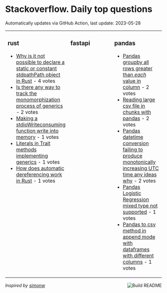 # Stackoverflow. Daily top questions 

Automatically updates via GitHub Action, last update: <!-- date starts -->2023-05-28<!-- date ends -->


<table><tr><td valign="top" width="33%">

### rust
<!-- rust starts -->
* [Why is it not possible to declare a static or constant stdpathPath object in Rust](https://stackoverflow.com/questions/76348617/why-is-it-not-possible-to-declare-a-static-or-constant-stdpathpath-object-in) - 4 votes
* [Is there any way to track the monomorphization process of generics](https://stackoverflow.com/questions/76349634/is-there-any-way-to-track-the-monomorphization-process-of-generics) - 2 votes
* [Making a stdioWriteconsuming function write into memory](https://stackoverflow.com/questions/76352012/making-a-stdiowrite-consuming-function-write-into-memory) - 1 votes
* [Literals in Trait methods implementing generics](https://stackoverflow.com/questions/76350017/literals-in-trait-methods-implementing-generics) - 1 votes
* [How does automatic dereferencing work in Rust](https://stackoverflow.com/questions/76349973/how-does-automatic-de-referencing-work-in-rust) - 1 votes
<!-- rust ends -->
</td><td valign="top" width="34%">


### fastapi
<!-- fastapi starts -->

<!-- fastapi ends -->
</td><td valign="top" width="34%">


### pandas
<!-- pandas starts -->
* [Pandas groupby all rows greater than _each_ value in column](https://stackoverflow.com/questions/76352264/pandas-groupby-all-rows-greater-than-each-value-in-column) - 2 votes
* [Reading large csv file in chunks with pandas](https://stackoverflow.com/questions/76350327/reading-large-csv-file-in-chunks-with-pandas) - 2 votes
* [Pandas datetime conversion failing to produce monotonically increasing UTC time any ideas why](https://stackoverflow.com/questions/76348099/pandas-datetime-conversion-failing-to-produce-monotonically-increasing-utc-time) - 2 votes
* [Pandas Logistic Regression mixed type not supported](https://stackoverflow.com/questions/76350095/pandas-logistic-regression-mixed-type-not-supported) - 1 votes
* [Pandas to csv method in append mode with dataframes with different columns](https://stackoverflow.com/questions/76345249/pandas-to-csv-method-in-append-mode-with-dataframes-with-different-columns) - 1 votes
<!-- pandas ends -->
</td></tr></table>

<a href="https://github.com/hp0404/hp0404/actions"><img src="https://github.com/hp0404/hp0404/workflows/Build%20README/badge.svg" align="right" alt="Build README"></a> <p>*Inspired by  [simonw](https://github.com/simonw/simonw)*</p>
